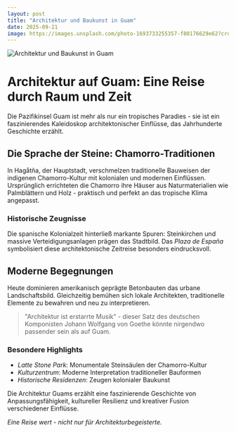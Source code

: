 ```yaml
---
layout: post
title: "Architektur und Baukunst in Guam"
date: 2025-09-21
image: https://images.unsplash.com/photo-1693733255357-f80176629e62?crop=entropy&cs=tinysrgb&fit=max&fm=jpg&ixid=M3w3OTQ0MzZ8MHwxfHNlYXJjaHwxfHxBcmNoaXRla3R1ciUyMHVuZCUyMEJhdWt1bnN0JTIwR3VhbXxlbnwwfDB8fHwxNzU4NDI1NTMxfDA&ixlib=rb-4.1.0&q=80&w=1080
---
```


![Architektur und Baukunst in Guam](https://images.unsplash.com/photo-1693733255357-f80176629e62?crop=entropy&cs=tinysrgb&fit=max&fm=jpg&ixid=M3w3OTQ0MzZ8MHwxfHNlYXJjaHwxfHxBcmNoaXRla3R1ciUyMHVuZCUyMEJhdWt1bnN0JTIwR3VhbXxlbnwwfDB8fHwxNzU4NDI1NTMxfDA&ixlib=rb-4.1.0&q=80&w=1080)

# Architektur auf Guam: Eine Reise durch Raum und Zeit

Die Pazifikinsel Guam ist mehr als nur ein tropisches Paradies - sie ist ein faszinierendes Kaleidoskop architektonischer Einflüsse, das Jahrhunderte Geschichte erzählt.

## Die Sprache der Steine: Chamorro-Traditionen

In Hagåtña, der Hauptstadt, verschmelzen traditionelle Bauweisen der indigenen Chamorro-Kultur mit kolonialen und modernen Einflüssen. Ursprünglich errichteten die Chamorro ihre Häuser aus Naturmaterialien wie Palmblättern und Holz - praktisch und perfekt an das tropische Klima angepasst.

### Historische Zeugnisse

Die spanische Kolonialzeit hinterließ markante Spuren: Steinkirchen und massive Verteidigungsanlagen prägen das Stadtbild. Das *Plaza de España* symbolisiert diese architektonische Zeitreise besonders eindrucksvoll.

## Moderne Begegnungen

Heute dominieren amerikanisch geprägte Betonbauten das urbane Landschaftsbild. Gleichzeitig bemühen sich lokale Architekten, traditionelle Elemente zu bewahren und neu zu interpretieren.

> "Architektur ist erstarrte Musik" - dieser Satz des deutschen Komponisten Johann Wolfgang von Goethe könnte nirgendwo passender sein als auf Guam.

### Besondere Highlights

- *Latte Stone Park*: Monumentale Steinsäulen der Chamorro-Kultur
- *Kulturzentrum*: Moderne Interpretation traditioneller Bauformen
- *Historische Residenzen*: Zeugen kolonialer Baukunst

Die Architektur Guams erzählt eine faszinierende Geschichte von Anpassungsfähigkeit, kultureller Resilienz und kreativer Fusion verschiedener Einflüsse.

*Eine Reise wert - nicht nur für Architekturbegeisterte.*